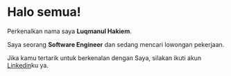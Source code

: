 # Halo semua! 

Perkenalkan nama saya **Luqmanul Hakiem**.<br>

Saya seorang **Software Engineer** dan sedang mencari lowongan pekerjaan.<br>




Jika kamu tertarik untuk berkenalan dengan Saya, silakan ikuti akun [Linkedin](https://www.linkedin.com/in/luqmanul-hakiem-945328271/)ku ya.
